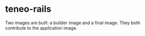 # teneo-rails

Two images are built: a builder image and a final image. They both contribute to the application image.

